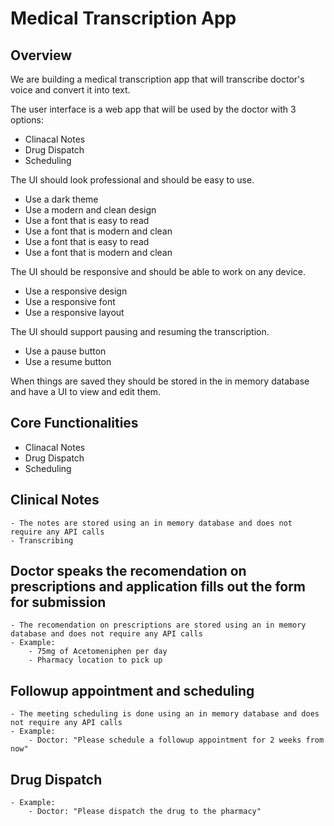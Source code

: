 # Medical Transcription App

## Overview
We are building a medical transcription app that will transcribe doctor's voice and convert it into text.

The user interface is a web app that will be used by the doctor with 3 options:
- Clinacal Notes
- Drug Dispatch
- Scheduling

The UI should look professional and should be easy to use.
- Use a dark theme
- Use a modern and clean design
- Use a font that is easy to read
- Use a font that is modern and clean
- Use a font that is easy to read
- Use a font that is modern and clean

The UI should be responsive and should be able to work on any device.
- Use a responsive design
- Use a responsive font
- Use a responsive layout

The UI should support pausing and resuming the transcription.
- Use a pause button
- Use a resume button

When things are saved they should be stored in the in memory database and have a UI to view and edit them.


## Core Functionalities

- Clinacal Notes
- Drug Dispatch
- Scheduling

## Clinical Notes
    - The notes are stored using an in memory database and does not require any API calls
    - Transcribing

## Doctor speaks the recomendation on prescriptions and application fills out the form for submission
    - The recomendation on prescriptions are stored using an in memory database and does not require any API calls
    - Example:
        - 75mg of Acetomeniphen per day
        - Pharmacy location to pick up

## Followup appointment and scheduling
    - The meeting scheduling is done using an in memory database and does not require any API calls
    - Example:
        - Doctor: "Please schedule a followup appointment for 2 weeks from now"

## Drug Dispatch
    - Example:
        - Doctor: "Please dispatch the drug to the pharmacy"